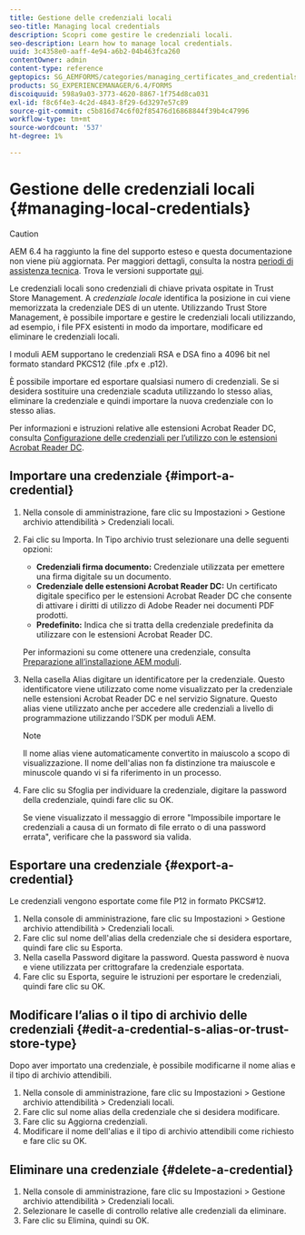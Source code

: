 ```yaml
---
title: Gestione delle credenziali locali
seo-title: Managing local credentials
description: Scopri come gestire le credenziali locali.
seo-description: Learn how to manage local credentials.
uuid: 3c4358e0-aaff-4e94-a6b2-04b463fca260
contentOwner: admin
content-type: reference
geptopics: SG_AEMFORMS/categories/managing_certificates_and_credentials
products: SG_EXPERIENCEMANAGER/6.4/FORMS
discoiquuid: 598a9a03-3773-4620-8867-1f754d8ca031
exl-id: f8c6f4e3-4c2d-4843-8f29-6d3297e57c89
source-git-commit: c5b816d74c6f02f85476d16868844f39b4c47996
workflow-type: tm+mt
source-wordcount: '537'
ht-degree: 1%

---
```


# Gestione delle credenziali locali {#managing-local-credentials}

>[!CAUTION]
>
>AEM 6.4 ha raggiunto la fine del supporto esteso e questa documentazione non viene più aggiornata. Per maggiori dettagli, consulta la nostra [periodi di assistenza tecnica](https://helpx.adobe.com/it/support/programs/eol-matrix.html). Trova le versioni supportate [qui](https://experienceleague.adobe.com/docs/).

Le credenziali locali sono credenziali di chiave privata ospitate in Trust Store Management. A *credenziale locale* identifica la posizione in cui viene memorizzata la credenziale DES di un utente. Utilizzando Trust Store Management, è possibile importare e gestire le credenziali locali utilizzando, ad esempio, i file PFX esistenti in modo da importare, modificare ed eliminare le credenziali locali.

I moduli AEM supportano le credenziali RSA e DSA fino a 4096 bit nel formato standard PKCS12 (file .pfx e .p12).

È possibile importare ed esportare qualsiasi numero di credenziali. Se si desidera sostituire una credenziale scaduta utilizzando lo stesso alias, eliminare la credenziale e quindi importare la nuova credenziale con lo stesso alias.

Per informazioni e istruzioni relative alle estensioni Acrobat Reader DC, consulta [Configurazione delle credenziali per l’utilizzo con le estensioni Acrobat Reader DC](/help/forms/using/admin-help/configuring-credentials-acrobat-reader-dc.md#configuring-credentials-for-use-with-acrobat-reader-dc-extensions).

## Importare una credenziale {#import-a-credential}

1. Nella console di amministrazione, fare clic su Impostazioni > Gestione archivio attendibilità > Credenziali locali.
1. Fai clic su Importa. In Tipo archivio trust selezionare una delle seguenti opzioni:

   * **Credenziali firma documento:** Credenziale utilizzata per emettere una firma digitale su un documento.
   * **Credenziale delle estensioni Acrobat Reader DC:** Un certificato digitale specifico per le estensioni Acrobat Reader DC che consente di attivare i diritti di utilizzo di Adobe Reader nei documenti PDF prodotti.
   * **Predefinito:** Indica che si tratta della credenziale predefinita da utilizzare con le estensioni Acrobat Reader DC.

   Per informazioni su come ottenere una credenziale, consulta [Preparazione all’installazione AEM moduli](https://www.adobe.com/go/learn_aemforms_prepareInstallsingle_63).

1. Nella casella Alias digitare un identificatore per la credenziale. Questo identificatore viene utilizzato come nome visualizzato per la credenziale nelle estensioni Acrobat Reader DC e nel servizio Signature. Questo alias viene utilizzato anche per accedere alle credenziali a livello di programmazione utilizzando l’SDK per moduli AEM.

   >[!NOTE]
   >
   >Il nome alias viene automaticamente convertito in maiuscolo a scopo di visualizzazione. Il nome dell&#39;alias non fa distinzione tra maiuscole e minuscole quando vi si fa riferimento in un processo.

1. Fare clic su Sfoglia per individuare la credenziale, digitare la password della credenziale, quindi fare clic su OK.

   Se viene visualizzato il messaggio di errore &quot;Impossibile importare le credenziali a causa di un formato di file errato o di una password errata&quot;, verificare che la password sia valida.

## Esportare una credenziale {#export-a-credential}

Le credenziali vengono esportate come file P12 in formato PKCS#12.

1. Nella console di amministrazione, fare clic su Impostazioni > Gestione archivio attendibilità > Credenziali locali.
1. Fare clic sul nome dell&#39;alias della credenziale che si desidera esportare, quindi fare clic su Esporta.
1. Nella casella Password digitare la password. Questa password è nuova e viene utilizzata per crittografare la credenziale esportata.
1. Fare clic su Esporta, seguire le istruzioni per esportare le credenziali, quindi fare clic su OK.

## Modificare l’alias o il tipo di archivio delle credenziali {#edit-a-credential-s-alias-or-trust-store-type}

Dopo aver importato una credenziale, è possibile modificarne il nome alias e il tipo di archivio attendibili.

1. Nella console di amministrazione, fare clic su Impostazioni > Gestione archivio attendibilità > Credenziali locali.
1. Fare clic sul nome alias della credenziale che si desidera modificare.
1. Fare clic su Aggiorna credenziali.
1. Modificare il nome dell&#39;alias e il tipo di archivio attendibili come richiesto e fare clic su OK.

## Eliminare una credenziale {#delete-a-credential}

1. Nella console di amministrazione, fare clic su Impostazioni > Gestione archivio attendibilità > Credenziali locali.
1. Selezionare le caselle di controllo relative alle credenziali da eliminare.
1. Fare clic su Elimina, quindi su OK.
